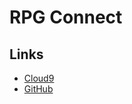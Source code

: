 # RPG Connect

## Links

- [Cloud9](https://ide.c9.io/sstenhouse/team_bits_bytes)
- [GitHub](https://github.com/vevix/rpg-connect)